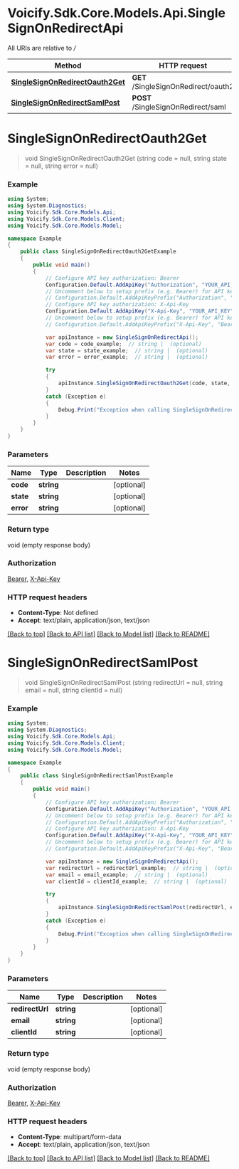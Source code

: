 # Voicify.Sdk.Core.Models.Api.SingleSignOnRedirectApi

All URIs are relative to */*

Method | HTTP request | Description
------------- | ------------- | -------------
[**SingleSignOnRedirectOauth2Get**](SingleSignOnRedirectApi.md#singlesignonredirectoauth2get) | **GET** /SingleSignOnRedirect/oauth2 | 
[**SingleSignOnRedirectSamlPost**](SingleSignOnRedirectApi.md#singlesignonredirectsamlpost) | **POST** /SingleSignOnRedirect/saml | 

<a name="singlesignonredirectoauth2get"></a>
# **SingleSignOnRedirectOauth2Get**
> void SingleSignOnRedirectOauth2Get (string code = null, string state = null, string error = null)



### Example
```csharp
using System;
using System.Diagnostics;
using Voicify.Sdk.Core.Models.Api;
using Voicify.Sdk.Core.Models.Client;
using Voicify.Sdk.Core.Models.Model;

namespace Example
{
    public class SingleSignOnRedirectOauth2GetExample
    {
        public void main()
        {
            // Configure API key authorization: Bearer
            Configuration.Default.AddApiKey("Authorization", "YOUR_API_KEY");
            // Uncomment below to setup prefix (e.g. Bearer) for API key, if needed
            // Configuration.Default.AddApiKeyPrefix("Authorization", "Bearer");
            // Configure API key authorization: X-Api-Key
            Configuration.Default.AddApiKey("X-Api-Key", "YOUR_API_KEY");
            // Uncomment below to setup prefix (e.g. Bearer) for API key, if needed
            // Configuration.Default.AddApiKeyPrefix("X-Api-Key", "Bearer");

            var apiInstance = new SingleSignOnRedirectApi();
            var code = code_example;  // string |  (optional) 
            var state = state_example;  // string |  (optional) 
            var error = error_example;  // string |  (optional) 

            try
            {
                apiInstance.SingleSignOnRedirectOauth2Get(code, state, error);
            }
            catch (Exception e)
            {
                Debug.Print("Exception when calling SingleSignOnRedirectApi.SingleSignOnRedirectOauth2Get: " + e.Message );
            }
        }
    }
}
```

### Parameters

Name | Type | Description  | Notes
------------- | ------------- | ------------- | -------------
 **code** | **string**|  | [optional] 
 **state** | **string**|  | [optional] 
 **error** | **string**|  | [optional] 

### Return type

void (empty response body)

### Authorization

[Bearer](../README.md#Bearer), [X-Api-Key](../README.md#X-Api-Key)

### HTTP request headers

 - **Content-Type**: Not defined
 - **Accept**: text/plain, application/json, text/json

[[Back to top]](#) [[Back to API list]](../README.md#documentation-for-api-endpoints) [[Back to Model list]](../README.md#documentation-for-models) [[Back to README]](../README.md)
<a name="singlesignonredirectsamlpost"></a>
# **SingleSignOnRedirectSamlPost**
> void SingleSignOnRedirectSamlPost (string redirectUrl = null, string email = null, string clientId = null)



### Example
```csharp
using System;
using System.Diagnostics;
using Voicify.Sdk.Core.Models.Api;
using Voicify.Sdk.Core.Models.Client;
using Voicify.Sdk.Core.Models.Model;

namespace Example
{
    public class SingleSignOnRedirectSamlPostExample
    {
        public void main()
        {
            // Configure API key authorization: Bearer
            Configuration.Default.AddApiKey("Authorization", "YOUR_API_KEY");
            // Uncomment below to setup prefix (e.g. Bearer) for API key, if needed
            // Configuration.Default.AddApiKeyPrefix("Authorization", "Bearer");
            // Configure API key authorization: X-Api-Key
            Configuration.Default.AddApiKey("X-Api-Key", "YOUR_API_KEY");
            // Uncomment below to setup prefix (e.g. Bearer) for API key, if needed
            // Configuration.Default.AddApiKeyPrefix("X-Api-Key", "Bearer");

            var apiInstance = new SingleSignOnRedirectApi();
            var redirectUrl = redirectUrl_example;  // string |  (optional) 
            var email = email_example;  // string |  (optional) 
            var clientId = clientId_example;  // string |  (optional) 

            try
            {
                apiInstance.SingleSignOnRedirectSamlPost(redirectUrl, email, clientId);
            }
            catch (Exception e)
            {
                Debug.Print("Exception when calling SingleSignOnRedirectApi.SingleSignOnRedirectSamlPost: " + e.Message );
            }
        }
    }
}
```

### Parameters

Name | Type | Description  | Notes
------------- | ------------- | ------------- | -------------
 **redirectUrl** | **string**|  | [optional] 
 **email** | **string**|  | [optional] 
 **clientId** | **string**|  | [optional] 

### Return type

void (empty response body)

### Authorization

[Bearer](../README.md#Bearer), [X-Api-Key](../README.md#X-Api-Key)

### HTTP request headers

 - **Content-Type**: multipart/form-data
 - **Accept**: text/plain, application/json, text/json

[[Back to top]](#) [[Back to API list]](../README.md#documentation-for-api-endpoints) [[Back to Model list]](../README.md#documentation-for-models) [[Back to README]](../README.md)
